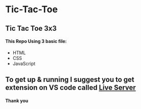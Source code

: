 # Tic-Tac-Toe

## Tic Tac Toe 3x3

#### This Repo Using 3 basic file:
* HTML
* CSS
* JavaScript


## To get up & running I suggest you to get extension on VS code called [Live Server](https://marketplace.visualstudio.com/items?itemName=ritwickdey.LiveServer)


#### Thank you
